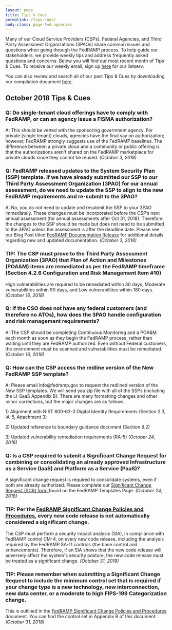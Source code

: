```yaml
---
layout: page
title: Tips & Cues
permalink: /tips-cues/
body-class: page-fed-agencies
---
```

Many of our Cloud Service Providers (CSPs), Federal Agencies, and Third Party Assessment Organizations (3PAOs) share common issues and questions when going through the FedRAMP process. To help guide our stakeholders, we provide weekly tips and address frequently asked questions and concerns. Below you will find our most recent month of Tips & Cues. To receive our weekly email, sign up [here](https://public.govdelivery.com/accounts/USGSA/subscriber/new?qsp=USGSA_2224) for our listserv. 

You can also review and search all of our past Tips & Cues by downloading our compilation document <a href="{{site.baseurl}}/assets/resources/documents/FedRAMP_Tips_and_Cues.pdf">here</a>.
<h2>October 2018 Tips & Cues</h2>

<div class="q3">
<h3>Q: Do single-tenant cloud offerings have to comply with FedRAMP, or can an agency issue a FISMA authorization?</h3>
<p>
A: This should be vetted with the sponsoring government agency. For private (single tenant) clouds, agencies have the final say on authorization; however, FedRAMP strongly suggests use of the FedRAMP baselines. The difference between a private cloud and a community or public offering is that the authorizations aren't shared on the FedRAMP marketplace for private clouds since they cannot be reused.
<em>(October 3, 2018)</em>
</p>
</div>

<div class="q3">
<h3>Q: FedRAMP released updates to the System Security Plan (SSP) template. If we have already submitted our SSP to our Third Party Assessment Organization (3PAO) for our annual assessment, do we need to update the SSP to align to the new FedRAMP requirements and re-submit to the 3PAO?</h3>
<p>
A: No, you do not need to update and resubmit the SSP to your 3PAO immediately. These changes must be incorporated before the CSP’s next annual assessment (for annual assessments after Oct 31, 2018). Therefore, the changes to the SSP should be made but does not need to be submitted to the 3PAO unless the assessment is after the deadline date. Please see our Blog Post titled <a href="https://www.fedramp.gov/fedramp-documentation-release/">FedRAMP Documentation Release</a> for additional details regarding new and updated documentation. 
<em>(October 3, 2018)</em>
</p>
</div>

<div class="q3">
<h3>TIP: The CSP must prove to the Third Party Assessment Organization (3PAO) that Plan of Action and Milestones (POA&M) items are remediated as per the FedRAMP timeframe (Section 4.2.6 Configuration and Risk Management Item #10)</h3>
<p>
High vulnerabilities are required to be remediated within 30 days, Moderate vulnerabilities within 90 days, and Low vulnerabilities within 180 days. 
<em>(October 16, 2018)</em>
</p>
</div>

<div class="q3">
<h3>Q: If the CSO does not have any federal customers (and therefore no ATOs), how does the 3PAO handle configuration and risk management requirements?</h3>
<p>
A: The CSP should be completing Continuous Monitoring and a POA&M each month as soon as they begin the FedRAMP process, rather than waiting until they are FedRAMP authorized. Even without Federal customers, the environment must be scanned and vulnerabilities must be remediated.
<em>(October 16, 2018)</em>
</p>
</div>

<div class="q3">
<h3>Q: How can the CSP access the redline version of the New FedRAMP SSP template?</h3>
<p>
A: Please email info@fedramp.gov to request the redlined version of the New SSP templates. We will send you zip file with all of the SSPs (including the LI-SaaS Appendix B). There are many formatting changes and other minor corrections, but the major changes are as follows:
<p>
1) Alignment with NIST 800-63-3 Digital Identity Requirements (Section 2.3, IA-5, Attachment 3)
</p>
 <p>
2) Updated reference to boundary guidance document (Section 9.2)
   </p>
 <p>
3) Updated vulnerability remediation requirements (RA-5) 
<em>(October 24, 2018)</em>
</p>
</div>

<div class="q3">
<h3>Q: Is a CSP required to submit a Significant Change Request for combining or consolidating an already approved Infrastructure as a Service (IaaS) and Platform as a Service (PaaS)?</h3>
<p>
A significant change request is required to consolidate systems, even if both are already authorized. Please complete our <a href="{{site.baseurl}}/assets/resources/templates/FedRAMP-Significant-Change-Form-Template.pdf">Significant Change Request (SCR) form </a> found on the FedRAMP Templates Page.  
<em>(October 24, 2018)</em>
</p>
</div>

<div class="q3">
<h3>TIP: Per the <a href="{{site.baseurl}}/assets/resources/documents/CSP_Significant_Change_Policies_and_Procedures.docx">FedRAMP Significant Change Policies and Procedures</a>, every new code release is not automatically considered a significant change.</h3>
<p>
The CSP must perform a security impact analysis (SIA), in compliance with FedRAMP control CM-4, on every new code release, including the analysis required by the FedRAMP SA-11 controls (the base control and enhancements). Therefore, if an SIA shows that the new code release will adversely affect the system's security posture, the new code release must be treated as a significant change.
<em>(October 31, 2018)</em>
</p>
</div>

<div class="q3">
<h3>TIP: Please remember when submitting a Significant Change Request to include the minimum control set that is required if your change type is a new technology, new interconnection, new data center, or a moderate to high FIPS-199 Categorization change.</h3>
<p>
This is outlined in the <a href="{{site.baseurl}}/assets/resources/documents/CSP_Significant_Change_Policies_and_Procedures.docx">FedRAMP Significant Change Policies and Procedures</a> document. You can find the control set in Appendix B of this document. 
 <em>(October 31, 2018)</em>
</p>
</div>
